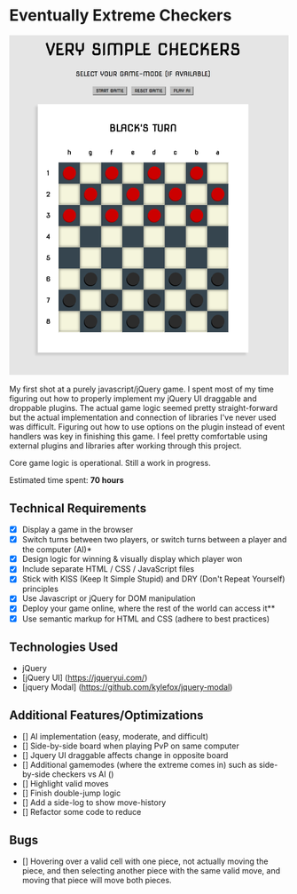 # Eventually Extreme Checkers

![Game Screenshot](/img/gameboard-screenshot.png)

My first shot at a purely javascript/jQuery game. I spent most of my time figuring out how to properly implement my jQuery UI draggable and droppable plugins. The actual game logic seemed pretty straight-forward but the actual implementation and connection of libraries I've never used was difficult. Figuring out how to use options on the plugin instead of event handlers was key in finishing this game. I feel pretty comfortable using external plugins and libraries after working through this project.

Core game logic is operational. Still a work in progress.

Estimated time spent: **70 hours**

## Technical Requirements

- [x] Display a game in the browser
- [x] Switch turns between two players, or switch turns between a player and the computer (AI)*
- [x] Design logic for winning & visually display which player won
- [x] Include separate HTML / CSS / JavaScript files
- [x] Stick with KISS (Keep It Simple Stupid) and DRY (Don't Repeat Yourself) principles
- [x] Use Javascript or jQuery for DOM manipulation
- [x] Deploy your game online, where the rest of the world can access it**
- [x] Use semantic markup for HTML and CSS (adhere to best practices)

## Technologies Used

- jQuery
- [jQuery UI] (https://jqueryui.com/)
- [jquery Modal] (https://github.com/kylefox/jquery-modal)

## Additional Features/Optimizations

- [] AI implementation (easy, moderate, and difficult)
- [] Side-by-side board when playing PvP on same computer
- [] Jquery UI draggable affects change in opposite board
- [] Additional gamemodes (where the extreme comes in) such as side-by-side checkers vs AI ()
- [] Highlight valid moves
- [] Finish double-jump logic
- [] Add a side-log to show move-history
- [] Refactor some code to reduce

## Bugs

- [] Hovering over a valid cell with one piece, not actually moving the piece, and then selecting another piece with the same valid move, and moving that piece will move both pieces.
